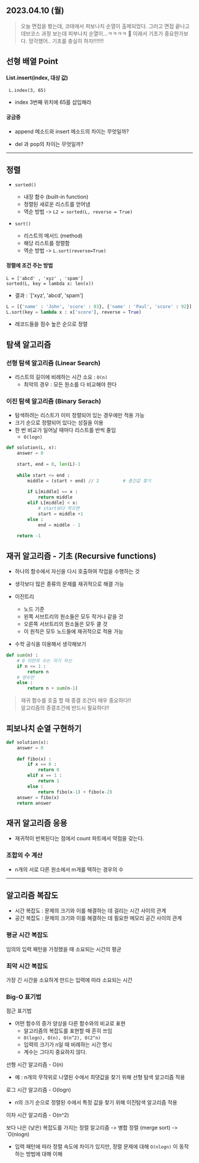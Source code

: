 ## 2023.04.10 (월)


> 오늘 면접을 봤는데, 코테에서 피보나치 순열이 출제되었다.
> 그러고 면접 끝나고 데브코스 과정 보는데 피부나치 순열이…ㅋㅋㅋㅋ 🥲 이래서 기초가 중요한가보다.
> 망각했어..
> 기초를 충실히 하자!!!!!!!


##  선형 배열 Point

####  List.insert(index, 대상 값)

```
 L.index(3, 65)
```
* index 3번째 위치에 65를 삽입해라

#### 궁금증
* append 메소드와 insert 메소드의 차이는 무엇일까?

* del 과 pop의 차이는 무엇일까?

---

## 정렬
* `sorted()`
    
    * 내장 함수 (built-in function)
    * 정렬된 새로운 리스트를 얻어냄
    * 역순 방법 -> ```L2 = sorted(L, reverse = True)```

* `sort()`

    * 리스트의 메서드 (method)
    * 해당 리스트를 정렬함
    * 역순 방법 -> ```L.sort(reverse=True)```

#### 정렬에 조건 주는 방법
```
L = ['abcd' , 'xyz' , 'spam']
sorted(L, key = lambda x: len(x))
```
* 결과 : `['xyz', 'abcd', 'spam']

```python
L = [{'name' : 'John', 'score' : 83}, {'name' : 'Paul', 'score' : 92}]
L.sort(key = lambda x : x['score'], reverse = True)
```
* 레코드들을 점수 높은 순으로 정렬

## 탐색 알고리즘

### 선형 탐색 알고리즘 (Linear Search)
* 리스트의 길이에 비례하는 시간 소요 : `O(n)`
    * 최악의 경우 : 모든 원소를 다 비교해야 한다

### 이진 탐색 알고리즘 (Binary Serach)
* 탐색하려는 리스트가 이미 정렬되어 있는 경우에만 적용 가능
* 크기 순으로 정렬되어 있다는 성질을 이용
* 한 번 비교가 일어날 때마다 리스트를 반씩 줄임
    * `O(logn)`
```python
def solution(L, x):
    answer = 0
    
    start, end = 0, len(L)-1
    
    while start <= end :
        middle = (start + end) // 2         # 중간값 찾기
        
        if L[middle] == x :
            return middle
        elif L[middle] < x: 
            # start보다 작으면
            start = middle +1
        else :
            end = middle - 1
    
    return -1
```

## 재귀 알고리즘 - 기초 (Recursive functions)

* 하나의 함수에서 자신을 다시 호출하여 작업을 수행하는 것
* 생각보다 많은 종류의 문제를 재귀적으로 해결 가능

* 이진트리
    * 노드 기준
    * 왼쪽 서브트리의 원소들은 모두 작거나 같을 것
    * 오른쪽 서브트리의 원소들은 모두 클 것
    * 이 원칙은 모두 노드들에 재귀적으로 적용 가능

* 수학 공식을 이용해서 생각해보기
```python
def sum(n) : 
    # 0 미만의 수는 자기 자신
    if n <= 1 :
        return n
    # 양수만
    else :
        return n + sum(n-1)
```
> 재귀 함수를 호출 할 때 종결 조건이 매우 중요하다!!    
알고리즘의 종결조건에 반드시 필요하다!!

## 피보나치 순열 구현하기
```python
def solution(x):
    answer = 0
    
    def fibo(x) :
        if x == 0 :
            return 0
        elif x == 1 : 
            return 1
        else :
            return fibo(x-1) + fibo(x-2)
    answer = fibo(x)
    return answer
```

## 재귀 알고리즘 응용

* 재귀적이 반복된다는 점에서 count 파트에서 약점을 갖는다.

### 조합의 수 계산
* n개의 서로 다른 원소에서 m개를 택하는 경우의 수


----
## 알고리즘 복잡도

* 시간 복잡도 : 문제의 크기와 이를 해결하는 데 걸리는 시간 사이의 관계
* 공간 복잡도 : 문제의 크기와 이를 해결하는 데 필요한 메모리 공간 사이의 관계


### 평균 시간 복잡도
임의의 입력 패턴을 가정했을 때 소요되는 시간의 평균
### 최악 시간 복잡도
가장 긴 시간을 소요하게 만드는 입력에 따라 소요되는 시간
### Big-O 표기법
점근 표기법
* 어떤 함수의 증가 양상을 다른 함수와의 비교로 표현
    * 알고리즘의 복잡도를 표현할 때 흔히 쓰임
    * `O(logn), O(n), O(n^2), O(2^n)`
    * 입력의 크기가 n일 때 비례하는 시간 명시
    * 계수는 그다지 중요하지 않다.

선형 시간 알고리즘 - O(n) 
* 예 : n개의 무작위로 나열된 수에서 최댓값을 찾기 위해 선형 탐색 알고리즘 적용

로그 시간 알고리즘 - O(logn)
* n의 크기 순으로 정렬된 수에서 특정 값을 찾기 위해 이진탐색 알고리즘 적용

이차 시간 알고리즘 - O(n^2)

보다 나은 (낮은) 복잡도를 가지는 정렬 알고리즘
-> 병합 정렬 (merge sort) -> `O(nlogn)
* 입력 패턴에 따라 정렬 속도에 차이가 있지만, 정렬 문제에 대해 `O(nlogn)` 이 동작하는 방법에 대해 이해












